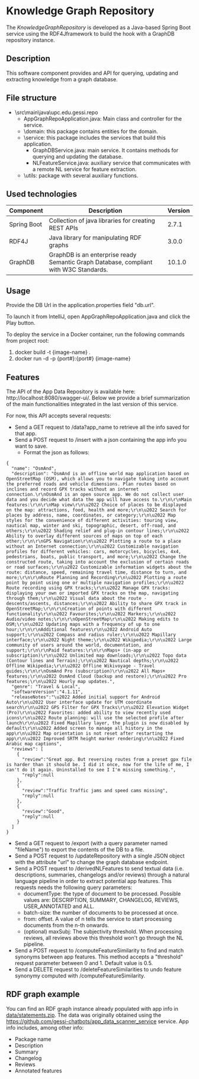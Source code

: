 # Knowledge Graph Repository

The *KnowledgeGraphRepository* is developed as a Java-based Spring Boot service using the RDF4Jframework to build the hook with a GraphDB repository instance. 

## Description

This software component provides and API for querying, updating and extracting knowledge from a graph database. 

## File structure

- \src\main\java\upc.edu.gessi.repo
  - AppGraphRepoApplication.java: Main class and controller for the service.
  - \domain: this package contains entities for the domain.
  - \service: this package includes the services that build this application.
    - GraphDBService.java: main service. It contains methods for querying and updating the database.
    - NLFeatureService.java: auxiliary service that communicates with a remote NL service for feature extraction.
  - \utils: package with several auxiliary functions.

## Used technologies

| Component   | Description                                                                           | Version |
|-------------|---------------------------------------------------------------------------------------|---------|
| Spring Boot | Collection of java libraries for creating REST APIs                                   | 2.7.1   |
| RDF4J       | Java library for manipulating RDF graphs                                              | 3.0.0   | 
| GraphDB     | GraphDB is an enterprise ready Semantic Graph Database, compliant with W3C Standards. | 10.1.0  |



## Usage
Provide the DB Url in the application.properties field "db.url".

To launch it from IntelliJ, open AppGraphRepoApplication.java and click the Play button.

To deploy the service in a Docker container, run the following commands from project root:
1. docker build -t {image-name} .
2. docker run -d -p {port#}:{port#} {image-name}

## Features

The API of the App Data Repository is available here: http://localhost:8080/swagger-ui/. Below we provide a brief summarization of the main functionalities integrated in the last version of this service.

For now, this API accepts several requests:
- Send a GET request to /data?app_name to retrieve all the info saved for that app.
- Send a POST request to /insert with a json containing the app info you want to save.
  - Format the json as follows:
```
{
  "name": "OsmAnd",
  "description": "OsmAnd is an offline world map application based on OpenStreetMap (OSM), which allows you to navigate taking into account the preferred roads and vehicle dimensions. Plan routes based on inclines and record GPX tracks without an internet connection.\r\nOsmAnd is an open source app. We do not collect user data and you decide what data the app will have access to.\r\n\r\nMain features:\r\n\r\nMap view\r\n\u2022 Choice of places to be displayed on the map: attractions, food, health and more;\r\n\u2022 Search for places by address, name, coordinates, or category;\r\n\u2022 Map styles for the convenience of different activities: touring view, nautical map, winter and ski, topographic, desert, off-road, and others;\r\n\u2022 Shading relief and plug-in contour lines;\r\n\u2022 Ability to overlay different sources of maps on top of each other;\r\n\r\nGPS Navigation\r\n\u2022 Plotting a route to a place without an Internet connection;\r\n\u2022 Customizable navigation profiles for different vehicles: cars, motorcycles, bicycles, 4x4, pedestrians, boats, public transport, and more;\r\n\u2022 Change the constructed route, taking into account the exclusion of certain roads or road surfaces;\r\n\u2022 Customizable information widgets about the route: distance, speed, remaining travel time, distance to turn, and more;\r\n\r\nRoute Planning and Recording\r\n\u2022 Plotting a route point by point using one or multiple navigation profiles;\r\n\u2022 Route recording using GPX tracks;\r\n\u2022 Manage GPX tracks: displaying your own or imported GPX tracks on the map, navigating through them;\r\n\u2022 Visual data about the route - descents/ascents, distances;\r\n\u2022 Ability to share GPX track in OpenStreetMap;\r\n\r\nCreation of points with different functionality\r\n\u2022 Favourites;\r\n\u2022 Markers;\r\n\u2022 Audio/video notes;\r\n\r\nOpenStreetMap\r\n\u2022 Making edits to OSM;\r\n\u2022 Updating maps with a frequency of up to one hour;\r\n\r\nAdditional features\r\n\u2022 Android Auto support;\r\n\u2022 Compass and radius ruler;\r\n\u2022 Mapillary interface;\r\n\u2022 Night theme;\r\n\u2022 Wikipedia;\r\n\u2022 Large community of users around the world, documentation, and support;\r\n\r\nPaid features:\r\n\r\nMaps+ (in-app or subscription)\r\n\u2022 Unlimited map downloads;\r\n\u2022 Topo data (Contour lines and Terrain);\r\n\u2022 Nautical depths;\r\n\u2022 Offline Wikipedia;\r\n\u2022 Offline Wikivoyage - Travel guides;\r\n\r\nOsmAnd Pro (subscription)\r\n\u2022 All Maps+ features;\r\n\u2022 OsmAnd Cloud (backup and restore);\r\n\u2022 Pro features;\r\n\u2022 Hourly map updates.",
  "genre": "Travel & Local",
  "softwareVersion":"4.1.11",
  "releaseNotes":"\u2022 Added initial support for Android Auto\r\n\u2022 User interface update for UTM coordinate search\r\n\u2022 GPS Filter for GPX Tracks\r\n\u2022 Elevation Widget (Pro)\r\n\u2022 Favorites: added ability to view recently used icons\r\n\u2022 Route planning: will use the selected profile after launch\r\n\u2022 Fixed Mapillary layer, the plugin is now disabled by default\r\n\u2022 Added screen to manage all history in the app\r\n\u2022 Map orientation is not reset after restarting the app\r\n\u2022 Improved SRTM height marker rendering\r\n\u2022 Fixed Arabic map captions",
  "reviews": [
    {
      "review":"Great app. But reversing routes from a preset gpx file is harder than it should be. I did it once, now for the life of me, I can't do it again. Uninstalled to see I I'm missing something.",
      "reply":null
    },
    {
      "review":"Traffic Traffic jams and speed cams missing",
      "reply":null
    },
    {
      "review":"Good",
      "reply":null
    }
  ]
}      
```
- Send a GET request to /export (with a query parameter named "fileName") to export the contents of the DB to a file.
- Send a POST request to /updateRepository with a single JSON object with the attribute "url" to change the graph database endpoint.
- Send a POST request to /derivedNLFeatures to send textual data (i.e. descriptions, summaries, changelogs and/or reviews) through a natural language pipeline in order to extract potential app features. This requests needs the following query parameters:
  - documentType: the type of document to be processed. Possible values are: DESCRIPTION, SUMMARY, CHANGELOG, REVIEWS, USER_ANNOTATED and ALL.
  - batch-size: the number of documents to be processed at once.
  - from: offset. A value of n tells the service to start processing documents from the n-th onwards.
  - (optional) maxSubj: The subjectivity threshold. When processing reviews, all reviews above this threshold won't go through the NL pipeline.
- Send a POST request to /computeFeatureSimilarity to find and match synonyms between app features. This method accepts a "threshold" request parameter between 0 and 1. Default value is 0.5.
- Send a DELETE request to /deleteFeatureSimilarities to undo feature synonymy computed with /computeFeatureSimilarity.

## RDF graph example
You can find an RDF graph instance already populated with app info in [data/statements.zip](https://github.com/gessi-chatbots/app_data_repository/tree/master/data). The data was originally obtained using the https://github.com/gessi-chatbots/app_data_scanner_service service.
App info includes, among other info:

- Package name
- Description
- Summary
- Changelog
- Reviews
- Annotated features
